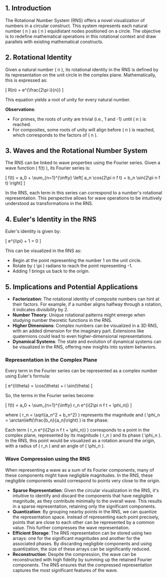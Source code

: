 
## 1. Introduction

The Rotational Number System (RNS) offers a novel visualization of numbers in a circular construct. This system represents each natural number \( n \) as \( n \) equidistant nodes positioned on a circle. The objective is to redefine mathematical operations in this rotational context and draw parallels with existing mathematical constructs.

## 2. Rotational Identity

Given a natural number \( n \), its rotational identity in the RNS is defined by its representation on the unit circle in the complex plane. Mathematically, this is expressed as:

\[ R(n) = e^{\frac{2\pi i}{n}} \]

This equation yields a root of unity for every natural number.

**Observations**:
- For primes, the roots of unity are trivial (i.e., 1 and -1) until \( n \) is reached.
- For composites, some roots of unity will align before \( n \) is reached, which corresponds to the factors of \( n \).

## 3. Waves and the Rotational Number System

The RNS can be linked to wave properties using the Fourier series. Given a wave function \( f(t) \), its Fourier series is:

\[ f(t) = a_0 + \sum_{n=1}^{\infty} \left[ a_n \cos(2\pi n f t) + b_n \sin(2\pi n f t) \right] \]

In the RNS, each term in this series can correspond to a number's rotational representation. This perspective allows for wave operations to be intuitively understood as transformations in the RNS.

## 4. Euler's Identity in the RNS

Euler's identity is given by:

\[ e^{i\pi} + 1 = 0 \]

This can be visualized in the RNS as:
- Begin at the point representing the number 1 on the unit circle.
- Rotate by \( \pi \) radians to reach the point representing -1.
- Adding 1 brings us back to the origin.

## 5. Implications and Potential Applications

- **Factorization**: The rotational identity of composite numbers can hint at their factors. For example, if a number aligns halfway through a rotation, it indicates divisibility by 2.
- **Number Theory**: Unique rotational patterns might emerge when studying number theoretic functions in the RNS.
- **Higher Dimensions**: Complex numbers can be visualized in a 3D RNS, with an added dimension for the imaginary part. Extensions like quaternions could lead to even higher-dimensional representations.
- **Dynamical Systems**: The state and evolution of dynamical systems can be visualized in the RNS, offering new insights into system behaviors.

### Representation in the Complex Plane

Every term in the Fourier series can be represented as a complex number using Euler's formula:

\[ e^{i\theta} = \cos(\theta) + i \sin(\theta) \]

So, the terms in the Fourier series become:

\[ f(t) = a_0 + \sum_{n=1}^{\infty} r_n e^{i(2\pi n f t + \phi_n)} \]

where \( r_n = \sqrt{a_n^2 + b_n^2} \) represents the magnitude and \( \phi_n = \arctan\left(\frac{b_n}{a_n}\right) \) is the phase.

Each term \( r_n e^{i(2\pi n f t + \phi_n)} \) corresponds to a point in the complex plane, represented by its magnitude \( r_n \) and its phase \( \phi_n \). In the RNS, this point would be visualized as a rotation around the origin, with a radius of \( r_n \) and an angle of \( \phi_n \).

### Wave Compression using the RNS

When representing a wave as a sum of its Fourier components, many of these components might have negligible magnitudes. In the RNS, these negligible components would correspond to points very close to the origin.

- **Sparse Representation**: Given the circular visualization in the RNS, it's intuitive to identify and discard the components that have negligible magnitude, as they contribute minimally to the overall wave. This results in a sparse representation, retaining only the significant components.
- **Quantization**: By grouping nearby points in the RNS, we can quantize the representation space. Instead of representing each point precisely, points that are close to each other can be represented by a common value. This further compresses the wave representation.
- **Efficient Storage**: The RNS representation can be stored using two arrays: one for the significant magnitudes and another for the associated phases. By discarding negligible components and using quantization, the size of these arrays can be significantly reduced.
- **Reconstruction**: Despite the compression, the wave can be reconstructed with high fidelity by summing up the retained Fourier components. The RNS ensures that the compressed representation captures the most significant features of the wave.
